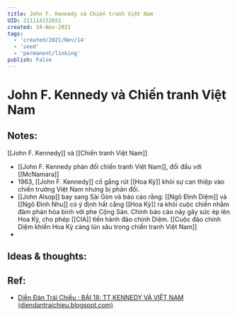 ```yaml
---
title: John F. Kennedy và Chiến tranh Việt Nam
UID: 211114152651
created: 14-Nov-2021
tags:
  - 'created/2021/Nov/14'
  - 'seed'
  - 'permanent/linking'
publish: False
---
```

# John F. Kennedy và Chiến tranh Việt Nam

## Notes:
[[John F. Kennedy]] và [[Chiến tranh Việt Nam]]

- [[John F. Kennedy phản đối chiến tranh Việt Nam]], đối đầu với [[McNamara]]
- 1963, [[John F. Kennedy]] cố gắng rút [[Hoa Kỳ]] khỏi sự can thiệp vào chiến trường Việt Nam nhưng bị phản đối.
- [[John Alsop]] bay sang Sài Gòn và báo cáo rằng: [[Ngô Đình Diệm]] và [[Ngô Đình Nhu]] có ý định hất cẳng [[Hoa Kỳ]] ra khỏi cuộc chiến nhằm đàm phán hòa bình với phe Cộng Sản. Chính báo cáo này gây sức ép lên Hoa Kỳ, cho phép [[CIA]] tiến hành đảo chính Diệm. [[Cuộc đảo chính Diệm khiến Hoa Kỳ càng lún sâu trong chiến tranh Việt Nam]]
- 
## Ideas & thoughts:

## Ref:
- [Diễn Đàn Trái Chiều : BÀI 18: TT KENNEDY VÀ VIỆT NAM (diendantraichieu.blogspot.com)](https://diendantraichieu.blogspot.com/2018/04/tt-kennedy-va-viet-nam.html)
